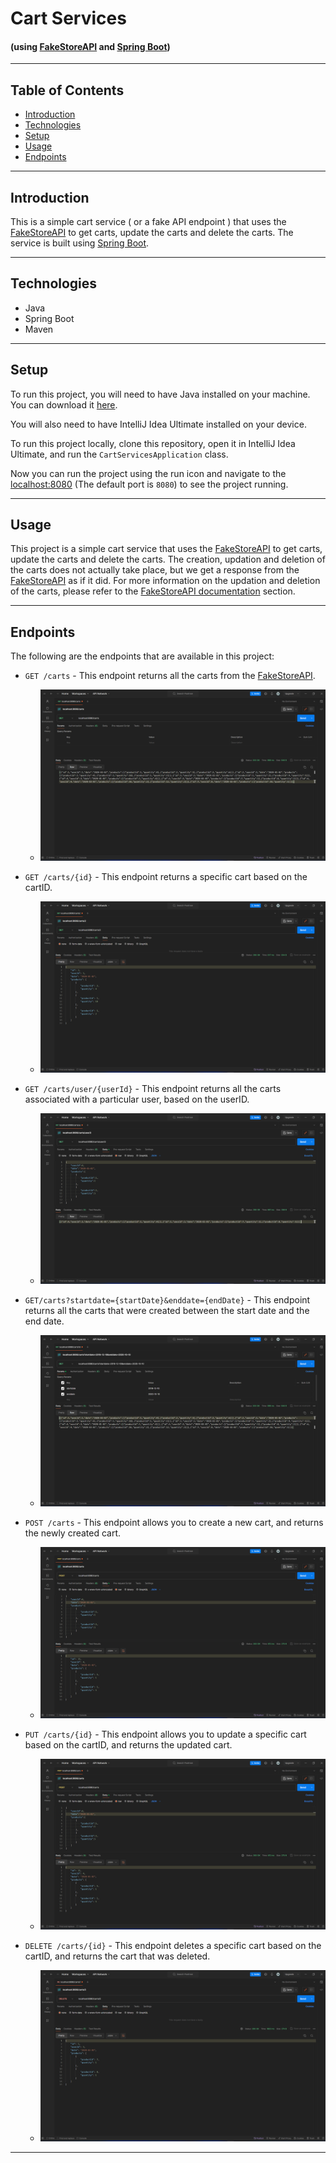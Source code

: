 # Cart Services

#### (using [FakeStoreAPI](https://fakestoreapi.com/) and [Spring Boot](https://spring.io/projects/spring-boot))


---

## Table of Contents

- [Introduction](#introduction)
- [Technologies](#technologies)
- [Setup](#setup)
- [Usage](#usage)
- [Endpoints](#endpoints)

---

## Introduction

This is a simple cart service ( or a fake API endpoint ) that uses the [FakeStoreAPI](https://fakestoreapi.com/) to get carts, update the carts and delete the carts. The service is built using [Spring Boot](https://spring.io/projects/spring-boot).

---

## Technologies

- Java
- Spring Boot
- Maven

---

## Setup

To run this project, you will need to have Java installed on your machine. You can download it [here](https://www.java.com/en/download/).

You will also need to have IntelliJ Idea Ultimate installed on your device.

To run this project locally, clone this repository, open it in IntelliJ Idea Ultimate, and run the `CartServicesApplication` class.

Now you can run the project using the run icon and navigate to the [localhost:8080](http://localhost:8080) (The default port is `8080`) to see the project running.

---

## Usage

This project is a simple cart service that uses the [FakeStoreAPI](https://fakestoreapi.com/) to get carts, update the carts and delete the carts. The creation, updation and deletion of the carts does not actually take place, but we get a response from the [FakeStoreAPI](https://fakestoreapi.com/) as if it did.
For more information on the updation and deletion of the carts, please refer to the [FakeStoreAPI documentation]("https://fakestoreapi.com/docs") section.

---

## Endpoints

The following are the endpoints that are available in this project:

- `GET /carts` - This endpoint returns all the carts from the [FakeStoreAPI](https://fakestoreapi.com/).

    - ![Postman response](/assets/getAllCarts.png)


- `GET /carts/{id}` - This endpoint returns a specific cart based on the cartID.

    - ![Postman response](/assets/getSingleCart.png)

- `GET /carts/user/{userId}` - This endpoint returns all the carts associated with a particular user, based on the userID.

    - ![Postman response](/assets/getUserCart.png)

- `GET/carts?startdate={startDate}&enddate={endDate}` - This endpoint returns all the carts that were created between the start date and the end date.

    - ![Postman response](/assets/getInDateRange.png)

- `POST /carts` - This endpoint allows you to create a new cart, and returns the newly created cart.

    - ![Postman response](/assets/createCart.png)

- `PUT /carts/{id}` - This endpoint allows you to update a specific cart based on the cartID, and returns the updated cart.

    - ![Postman response](/assets/updateCart.png)


- `DELETE /carts/{id}` - This endpoint deletes a specific cart based on the cartID, and returns the cart that was deleted.

    - ![Postman response](/assets/deleteCart.png)

---
